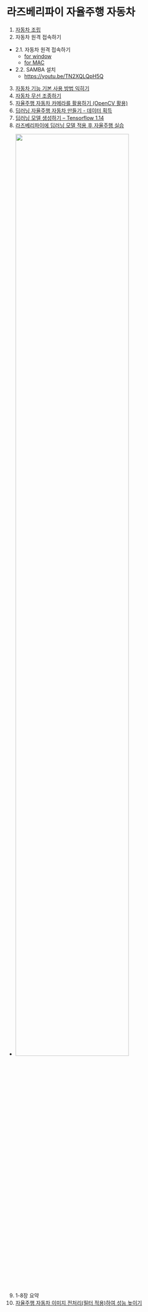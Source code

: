 # 라즈베리파이 자율주행 자동차

1. [자동차 조립](https://youtu.be/1Y5F0bxzvKY)
2. 자동차 원격 접속하기
- 2.1. 자동차 원격 접속하기 
  - [for window](https://youtu.be/6hZBRJsryvg)
  - [for MAC](https://youtu.be/zsEMhvE8G2E)
- 2.2. SAMBA 설치
  - https://youtu.be/TN2XQLQpH5Q

3. [자동차 기능 기본 사용 방법 익히기](https://youtu.be/GfY-pexAtH4)
4. [자동차 무선 조종하기](https://youtu.be/phPtrqeSEpk)
5. [자율주행 자동차 카메라를 활용하기 (OpenCV 활용)](https://youtu.be/naT3gB4Ca6o)
6. [딥러닝 자율주행 자동차 만들기 - 데이터 획득](https://youtu.be/Ua-28NoQoMI)
7. [딥러닝 모델 생성하기 – Tensorflow 1.14](https://youtu.be/TwUYbwHfTbA)
8. [라즈베리파이에 딥러닝 모델 적용 후 자율주행 실습](https://youtu.be/3B7BXFTVZpE)
- <img width="80%" src="https://user-images.githubusercontent.com/16822641/109461495-913fc480-7aa5-11eb-9d0e-aff762669f98.gif"/>
9. 1-8장 요약
10. [자율주행 자동차 이미지 전처리(필터 적용)하여 성능 높이기](https://youtu.be/4HXiq--_LfA)
